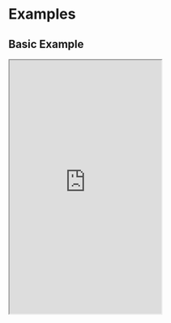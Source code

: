 # Examples



## Basic Example

<iframe src="https://github.com/fdabek1/ehr-functions/blob/master/CHANGELOG.md" height="500"></iframe>